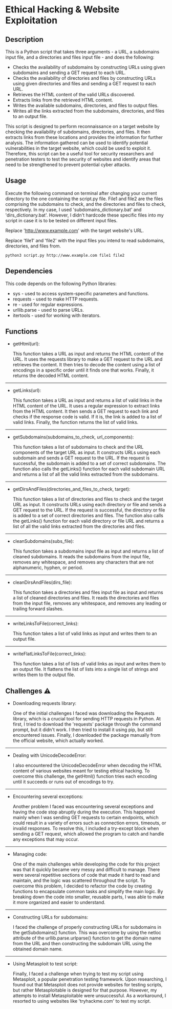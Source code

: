 # Ethical Hacking & Website Exploitation
## Description
This is a Python script that takes three arguments - a URL, a subdomains input file, and a directories and files input file - and does the following: 
* Checks the availability of subdomains by constructing URLs using given subdomains and sending a GET request to each URL.
* Checks the availability of directories and files by constructing URLs using given directories and files and sending a GET request to each URL.
* Retrieves the HTML content of the valid URLs discovered.
* Extracts links from the retrieved HTML content.
* Writes the available subdomains, directories, and files to output files.
* Writes all the links extracted from the subdomains, directories, and files to an output file.

This script is designed to perform reconnaissance on a target website by checking the availability of subdomains, directories, and files. It then extracts links from these locations and provides the information for further analysis. The information gathered can be used to identify potential vulnerabilities in the target website, which could be used to exploit it. Therefore, this script can be a useful tool for security researchers and penetration testers to test the security of websites and identify areas that need to be strengthened to prevent potential cyber attacks.

## Usage
Execute the following command on terminal after changing your current directory to the one containing the script.py file. File1 and file2 are the files comprising the subdomains to check, and the directories and files to check, respectively. In my case, I used 'subdomains_dictionary.bat' and 'dirs_dictionary.bat'. However, I didn't hardcode these specific files into my script in case it is to be tested on different input files.

Replace 'http://www.example.com' with the target website's URL.

Replace 'file1' and 'file2' with the input files you intend to read subdomains, directories, and files from.
```
python3 script.py http://www.example.com file1 file2
```

## Dependencies
This code depends on the following Python libraries:

* sys - used to access system-specific parameters and functions.
* requests - used to make HTTP requests.
* re - used for regular expressions.
* urllib.parse - used to parse URLs.
* itertools - used for working with iterators.

## Functions
- getHtml(url):

  This function takes a URL as input and returns the HTML content of the URL. It uses the requests library to make a GET request to the URL and retrieves the content. It then tries to decode the content using a list of encodings in a specific order until it finds one that works. Finally, it returns the decoded HTML content.
__________

- getLinks(url):

  This function takes a URL as input and returns a list of valid links in the HTML content of the URL. It uses a regular expression to extract links from       the HTML content. It then sends a GET request to each link and checks if the response code is valid. If it is, the link is added to a list of valid links. Finally, the function returns the list of valid links.
___________

- getSubdomains(subdomains_to_check, url_components):

  This function takes a list of subdomains to check and the URL components of the target URL as input. It constructs URLs using each subdomain and sends a GET request to the URL. If the request is successful, the subdomain is added to a set of correct subdomains. The function also calls the getLinks() function for each valid subdomain URL and returns a list of all the valid links extracted from the subdomains.
____________

- getDirsAndFiles(directories_and_files_to_check, target):

  This function takes a list of directories and files to check and the target URL as input. It constructs URLs using each directory or file and sends a GET request to the URL. If the request is successful, the directory or file is added to a set of correct directories and files. The function also calls the getLinks() function for each valid directory or file URL and returns a list of all the valid links extracted from the directories and files.
____________

- cleanSubdomains(subs_file):

  This function takes a subdomains input file as input and returns a list of cleaned subdomains. It reads the subdomains from the input file, removes any whitespace, and removes any characters that are not alphanumeric, hyphen, or period.
____________

- cleanDirsAndFiles(dirs_file):

  This function takes a directories and files input file as input and returns a list of cleaned directories and files. It reads the directories and files from the input file, removes any whitespace, and removes any leading or trailing forward slashes.
____________

- writeLinksToFile(correct_links):

  This function takes a list of valid links as input and writes them to an output file.
____________

- writeFlatLinksToFile(correct_links):

  This function takes a list of lists of valid links as input and writes them to an output file. It flattens the list of lists into a single list of strings and writes them to the output file.

## Challenges :warning:
- Downloading requests library:

  One of the initial challenges I faced was downloading the Requests library, which is a crucial tool for sending HTTP requests in Python. At first, I tried to download the 'requests' package through the command prompt, but it didn't work. I then tried to install it using pip, but still encountered issues. Finally, I downloaded the package manually from the official website, which actually worked.
_______________________________

- Dealing with UnicodeDecodeError:
  
  I also encountered the UnicodeDecodeError when decoding the HTML content of various websites meant for testing ethical hacking. To overcome this challenge, the getHtml() function tries each encoding until it succeeds or runs out of encodings to try.
_______________________________

- Encountering several exceptions:

  Another problem I faced was encountering several exceptions and having the code stop abruptly during the execution. This happened mainly when I was sending GET requests to certain endpoints, which could result in a variety of errors such as connection errors, timeouts, or invalid responses. To resolve this, I included a try-except block when sending a GET request, which allowed the program to catch and handle any exceptions that may occur.
________________________________

- Managing code:
  
  One of the main challenges while developing the code for this project was that it quickly became very messy and difficult to manage. There were several repetitive sections of code that made it hard to read and maintain, and the logic was scattered throughout the script. To overcome this problem, I decided to refactor the code by creating functions to encapsulate common tasks and simplify the main logic. By breaking down the code into smaller, reusable parts, I was able to make it more organized and easier to understand.
________________________________

- Constructing URLs for subdomains:

  I faced the challenge of properly constructing URLs for subdomains in the getSubdomains() function. This was overcome by using the netloc attribute of the urllib.parse.urlparse() function to get the domain name from the URL and then constructing the subdomain URL using the obtained domain name.
________________________________

- Using Metasploit to test script:

  Finally, I faced a challenge when trying to test my script using Metasploit, a popular penetration testing framework. Upon researching, I found out that Metasploit does not provide websites for testing scripts, but rather Metasploitable is designed for that purpose. However, my attempts to install Metasploitable were unsuccessful. As a workaround, I resorted to using websites like 'tryhackme.com' to test my script.


